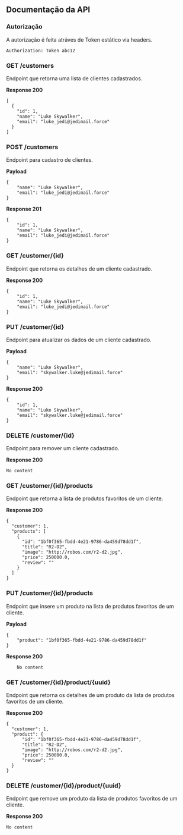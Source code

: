 ## Documentação da API

### Autorização
A autorização é feita atráves de Token estático via headers.

```
Authorization: Token abc12
```

### GET /customers
Endpoint que retorna uma lista de clientes cadastrados.

**Response 200**

    [
      {
        "id": 1,
        "name": "Luke Skywalker",
        "email": "luke_jedi@jedimail.force"
      }
    ]

### POST /customers
Endpoint para cadastro de clientes.

**Payload**

    {
        "name": "Luke Skywalker",
        "email": "luke_jedi@jedimail.force"
    }

**Response 201**

    {
        "id": 1,
        "name": "Luke Skywalker",
        "email": "luke_jedi@jedimail.force"
    }

### GET /customer/{id}
Endpoint que retorna os detalhes de um cliente cadastrado.

**Response 200**

    {
        "id": 1,
        "name": "Luke Skywalker",
        "email": "luke_jedi@jedimail.force"
    }

### PUT /customer/{id}
Endpoint para atualizar os dados de um cliente cadastrado.

**Payload**

    {
        "name": "Luke Skywalker",
        "email": "skywalker.luke@jedimail.force"
    }

**Response 200**

    {
        "id": 1,
        "name": "Luke Skywalker",
        "email": "skywalker.luke@jedimail.force"
    }

### DELETE /customer/{id}
Endpoint para remover um cliente cadastrado.

**Response 200**

    No content

### GET /customer/{id}/products
Endpoint que retorna a lista de produtos favoritos de um cliente.

**Response 200**

    {
      "customer": 1,
      "products": [
        {
          "id": "1bf0f365-fbdd-4e21-9786-da459d78dd1f",
          "title": "R2-D2",
          "image": "http://robos.com/r2-d2.jpg",
          "price": 250000.0,
          "review": ""
        }
      ]
    }
        

### PUT /customer/{id}/products
Endpoint que insere um produto na lista de produtos favoritos de um cliente.

**Payload**

    {
        "product": "1bf0f365-fbdd-4e21-9786-da459d78dd1f"
    }

**Response 200**

        No content

### GET /customer/{id}/product/{uuid}
Endpoint que retorna os detalhes de um produto da lista de produtos favoritos de um cliente.

**Response 200**

    {
      "customer": 1,
      "product": {
          "id": "1bf0f365-fbdd-4e21-9786-da459d78dd1f",
          "title": "R2-D2",
          "image": "http://robos.com/r2-d2.jpg",
          "price": 250000.0,
          "review": ""
      }
    }

### DELETE /customer/{id}/product/{uuid}
Endpoint que remove um produto da lista de produtos favoritos de um cliente.

**Response 200**

    No content
